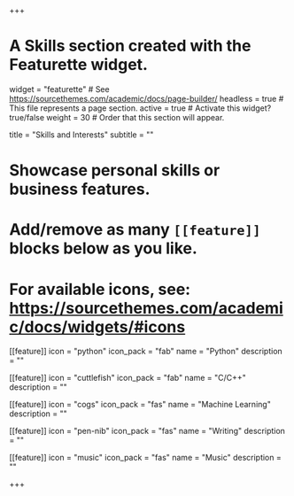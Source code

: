+++
# A Skills section created with the Featurette widget.
widget = "featurette"  # See https://sourcethemes.com/academic/docs/page-builder/
headless = true  # This file represents a page section.
active = true  # Activate this widget? true/false
weight = 30  # Order that this section will appear.

title = "Skills and Interests"
subtitle = ""

# Showcase personal skills or business features.
# 
# Add/remove as many `[[feature]]` blocks below as you like.
# 
# For available icons, see: https://sourcethemes.com/academic/docs/widgets/#icons

[[feature]]
  icon = "python"
  icon_pack = "fab"
  name = "Python"
  description = ""

[[feature]]
  icon = "cuttlefish"
  icon_pack = "fab"
  name = "C/C++"
  description = ""  

[[feature]]
  icon = "cogs"
  icon_pack = "fas"
  name = "Machine Learning"
  description = ""

[[feature]]
  icon = "pen-nib"
  icon_pack = "fas"
  name = "Writing"
  description = ""

[[feature]]
  icon = "music"
  icon_pack = "fas"
  name = "Music"
  description = ""

+++
